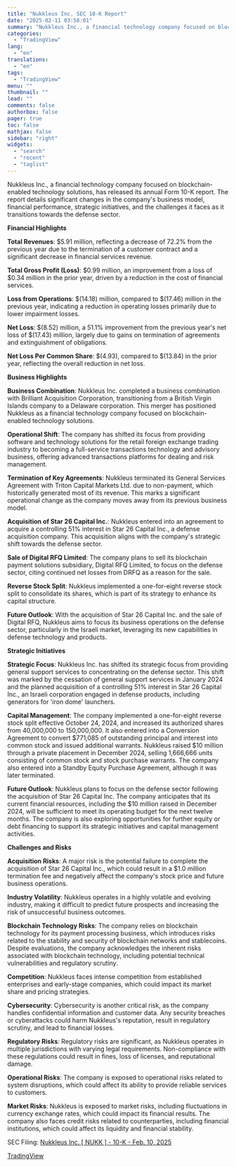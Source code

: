 ```yaml
---
title: "Nukkleus Inc. SEC 10-K Report"
date: "2025-02-11 03:58:01"
summary: "Nukkleus Inc., a financial technology company focused on blockchain-enabled technology solutions, has released its annual Form 10-K report. The report details significant changes in the company's business model, financial performance, strategic initiatives, and the challenges it faces as it transitions towards the defense sector. Financial Highlights Total Revenues: $5.91 million,..."
categories:
  - "TradingView"
lang:
  - "en"
translations:
  - "en"
tags:
  - "TradingView"
menu: ""
thumbnail: ""
lead: ""
comments: false
authorbox: false
pager: true
toc: false
mathjax: false
sidebar: "right"
widgets:
  - "search"
  - "recent"
  - "taglist"
---
```


Nukkleus Inc., a financial technology company focused on blockchain-enabled technology solutions, has released its annual Form 10-K report. The report details significant changes in the company's business model, financial performance, strategic initiatives, and the challenges it faces as it transitions towards the defense sector.

**Financial Highlights**

**Total Revenues**: $5.91 million, reflecting a decrease of 72.2% from the previous year due to the termination of a customer contract and a significant decrease in financial services revenue.

**Total Gross Profit (Loss)**: $0.99 million, an improvement from a loss of $0.34 million in the prior year, driven by a reduction in the cost of financial services.

**Loss from Operations**: $(14.18) million, compared to $(17.46) million in the previous year, indicating a reduction in operating losses primarily due to lower impairment losses.

**Net Loss**: $(8.52) million, a 51.1% improvement from the previous year's net loss of $(17.43) million, largely due to gains on termination of agreements and extinguishment of obligations.

**Net Loss Per Common Share**: $(4.93), compared to $(13.84) in the prior year, reflecting the overall reduction in net loss.

**Business Highlights**

**Business Combination**: Nukkleus Inc. completed a business combination with Brilliant Acquisition Corporation, transitioning from a British Virgin Islands company to a Delaware corporation. This merger has positioned Nukkleus as a financial technology company focused on blockchain-enabled technology solutions.

**Operational Shift**: The company has shifted its focus from providing software and technology solutions for the retail foreign exchange trading industry to becoming a full-service transactions technology and advisory business, offering advanced transactions platforms for dealing and risk management.

**Termination of Key Agreements**: Nukkleus terminated its General Services Agreement with Triton Capital Markets Ltd. due to non-payment, which historically generated most of its revenue. This marks a significant operational change as the company moves away from its previous business model.

**Acquisition of Star 26 Capital Inc.**: Nukkleus entered into an agreement to acquire a controlling 51% interest in Star 26 Capital Inc., a defense acquisition company. This acquisition aligns with the company's strategic shift towards the defense sector.

**Sale of Digital RFQ Limited**: The company plans to sell its blockchain payment solutions subsidiary, Digital RFQ Limited, to focus on the defense sector, citing continued net losses from DRFQ as a reason for the sale.

**Reverse Stock Split**: Nukkleus implemented a one-for-eight reverse stock split to consolidate its shares, which is part of its strategy to enhance its capital structure.

**Future Outlook**: With the acquisition of Star 26 Capital Inc. and the sale of Digital RFQ, Nukkleus aims to focus its business operations on the defense sector, particularly in the Israeli market, leveraging its new capabilities in defense technology and products.

**Strategic Initiatives**

**Strategic Focus**: Nukkleus Inc. has shifted its strategic focus from providing general support services to concentrating on the defense sector. This shift was marked by the cessation of general support services in January 2024 and the planned acquisition of a controlling 51% interest in Star 26 Capital Inc., an Israeli corporation engaged in defense products, including generators for 'iron dome' launchers.

**Capital Management**: The company implemented a one-for-eight reverse stock split effective October 24, 2024, and increased its authorized shares from 40,000,000 to 150,000,000. It also entered into a Conversion Agreement to convert $771,085 of outstanding principal and interest into common stock and issued additional warrants. Nukkleus raised $10 million through a private placement in December 2024, selling 1,666,666 units consisting of common stock and stock purchase warrants. The company also entered into a Standby Equity Purchase Agreement, although it was later terminated.

**Future Outlook**: Nukkleus plans to focus on the defense sector following the acquisition of Star 26 Capital Inc. The company anticipates that its current financial resources, including the $10 million raised in December 2024, will be sufficient to meet its operating budget for the next twelve months. The company is also exploring opportunities for further equity or debt financing to support its strategic initiatives and capital management activities.

**Challenges and Risks**

**Acquisition Risks**: A major risk is the potential failure to complete the acquisition of Star 26 Capital Inc., which could result in a $1.0 million termination fee and negatively affect the company's stock price and future business operations.

**Industry Volatility**: Nukkleus operates in a highly volatile and evolving industry, making it difficult to predict future prospects and increasing the risk of unsuccessful business outcomes.

**Blockchain Technology Risks**: The company relies on blockchain technology for its payment processing business, which introduces risks related to the stability and security of blockchain networks and stablecoins. Despite evaluations, the company acknowledges the inherent risks associated with blockchain technology, including potential technical vulnerabilities and regulatory scrutiny.

**Competition**: Nukkleus faces intense competition from established enterprises and early-stage companies, which could impact its market share and pricing strategies.

**Cybersecurity**: Cybersecurity is another critical risk, as the company handles confidential information and customer data. Any security breaches or cyberattacks could harm Nukkleus's reputation, result in regulatory scrutiny, and lead to financial losses.

**Regulatory Risks**: Regulatory risks are significant, as Nukkleus operates in multiple jurisdictions with varying legal requirements. Non-compliance with these regulations could result in fines, loss of licenses, and reputational damage.

**Operational Risks**: The company is exposed to operational risks related to system disruptions, which could affect its ability to provide reliable services to customers.

**Market Risks**: Nukkleus is exposed to market risks, including fluctuations in currency exchange rates, which could impact its financial results. The company also faces credit risks related to counterparties, including financial institutions, which could affect its liquidity and financial stability.

SEC Filing: [Nukkleus Inc. [ NUKK ] - 10-K - Feb. 10, 2025](https://www.sec.gov/Archives/edgar/data/1787518/000121390025011694/ea0226398-10k_nukkleus.htm)

[TradingView](https://www.tradingview.com/news/tradingview:b2d889f1ea7a5:0-nukkleus-inc-sec-10-k-report/)

